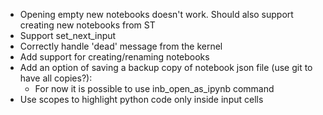 - Opening empty new notebooks doesn't work. Should also support creating new notebooks from ST
- Support set_next_input
- Correctly handle 'dead' message from the kernel
- Add support for creating/renaming notebooks
- Add an option of saving a backup copy of notebook json file (use git to have all copies?):
    - For now it is possible to use inb_open_as_ipynb command
- Use scopes to highlight python code only inside input cells